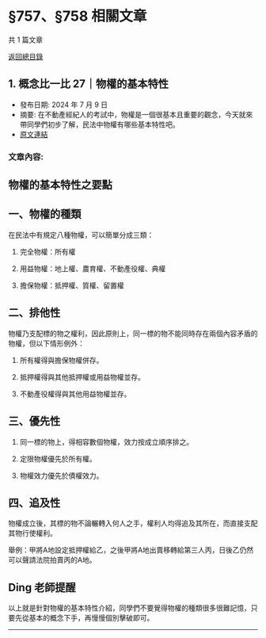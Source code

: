 # §757、§758 相關文章

共 1 篇文章

[返回總目錄](00_總目錄.md)

## 1. 概念比一比 27｜物權的基本特性

- 發布日期: 2024 年 7 月 9 日
- 摘要: 在不動產經紀人的考試中，物權是一個很基本且重要的觀念，今天就來帶同學們初步了解，民法中物權有哪些基本特性吧。
- [原文連結](https://www.jasper-realestate.com/%e6%a6%82%e5%bf%b5%e6%af%94%e4%b8%80%e6%af%94-27_%e7%89%a9%e6%ac%8a_%e7%9a%84%e5%9f%ba%e6%9c%ac%e7%89%b9%e6%80%a7/)

### 文章內容:

## 物權的基本特性之要點

## 一、物權的種類

在民法中有規定八種物權，可以簡單分成三類：

1. 完全物權：所有權

2. 用益物權：地上權、農育權、不動產役權、典權

3. 擔保物權：抵押權、質權、留置權

## 二、排他性

物權乃支配標的物之權利，因此原則上，同一標的物不能同時存在兩個內容矛盾的物權，但以下情形例外：

1. 所有權得與擔保物權併存。

2. 抵押權得與其他抵押權或用益物權並存。

3. 不動產役權得與其他用益物權並存。

## 三、優先性

1. 同一標的物上，得相容數個物權，效力按成立順序排之。

2. 定限物權優先於所有權。

3. 物權效力優先於債權效力。

## 四、追及性

物權成立後，其標的物不論輾轉入何人之手，權利人均得追及其所在，而直接支配其物行使權利。

舉例：甲將A地設定抵押權給乙，之後甲將A地出賣移轉給第三人丙，日後乙仍然可以聲請法院拍賣丙的A地。

## Ding 老師提醒

以上就是針對物權的基本特性介紹，同學們不要覺得物權的種類很多很難記憶，只要先從基本的概念下手，再慢慢個別擊破即可。

---

